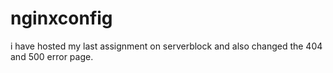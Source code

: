 # nginxconfig
i have hosted my last assignment on serverblock and also changed the 404 and 500 error page.
